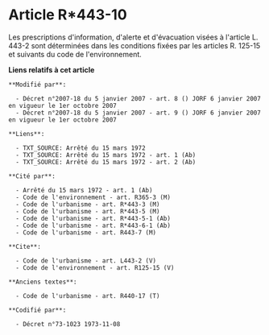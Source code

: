 # Article R*443-10

Les prescriptions d'information, d'alerte et d'évacuation visées à l'article L. 443-2 sont déterminées dans les conditions
fixées par les articles R. 125-15 et suivants du code de l'environnement.

**Liens relatifs à cet article**

	**Modifié par**:

	  - Décret n°2007-18 du 5 janvier 2007 - art. 8 () JORF 6 janvier 2007 en vigueur le 1er octobre 2007
	  - Décret n°2007-18 du 5 janvier 2007 - art. 9 () JORF 6 janvier 2007 en vigueur le 1er octobre 2007

	**Liens**:

	  - TXT_SOURCE: Arrêté du 15 mars 1972
	  - TXT_SOURCE: Arrêté du 15 mars 1972 - art. 1 (Ab)
	  - TXT_SOURCE: Arrêté du 15 mars 1972 - art. 2 (Ab)

	**Cité par**:

	  - Arrêté du 15 mars 1972 - art. 1 (Ab)
	  - Code de l'environnement - art. R365-3 (M)
	  - Code de l'urbanisme - art. R*443-3 (M)
	  - Code de l'urbanisme - art. R*443-5 (M)
	  - Code de l'urbanisme - art. R*443-5-1 (Ab)
	  - Code de l'urbanisme - art. R*443-6-1 (Ab)
	  - Code de l'urbanisme - art. R443-7 (M)

	**Cite**:

	  - Code de l'urbanisme - art. L443-2 (V)
	  - Code de l'environnement - art. R125-15 (V)

	**Anciens textes**:

	  - Code de l'urbanisme - art. R440-17 (T)

	**Codifié par**:

	  - Décret n°73-1023 1973-11-08
